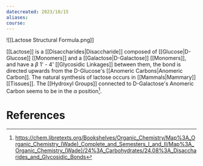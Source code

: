 ```yaml
---
datecreated: 2023/10/15
aliases: 
course:
---
```

![[Lactose Structural Formula.png]]

[[Lactose]] is a [[Disaccharides|Disaccharide]] composed of [[Glucose|D-Glucose]] [[Monomers]] and a [[Galactose|D-Galactose]] [[Monomers]], and have a $\beta$ 1' - 4' [[Glycosidic Linkages]] between them, the bond is directed upwards from the D-Glucose's [[Anomeric Carbons|Anomeric Carbon]]. The natural synthesis of lactose occurs in [[Mammals|Mammary]] [[Tissues]].  The [[Hydroxyl Groups]] connected to D-Galactose's Anomeric Carbon seems to be in the $\alpha$ position[^1].

# References

[^1]: https://chem.libretexts.org/Bookshelves/Organic_Chemistry/Map%3A_Organic_Chemistry_(Wade)_Complete_and_Semesters_I_and_II/Map%3A_Organic_Chemistry_(Wade)/24%3A_Carbohydrates/24.08%3A_Disaccharides_and_Glycosidic_Bonds